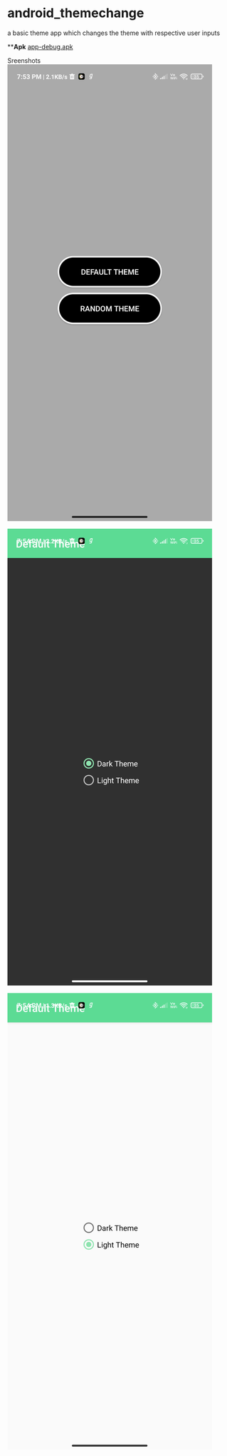 # android_themechange
a basic theme app which changes the theme with respective user inputs

******Apk****
[app-debug.apk](src/app-debug.apk?raw=true)


Sreenshots
![](src/Screenshot_2021-05-05-19-53-54-907_com.shubham.themechanger.jpg)


![](src/Screenshot_2021-05-05-19-54-05-526_com.shubham.themechanger.jpg) 


![](src/Screenshot_2021-05-05-19-54-10-359_com.shubham.themechanger.jpg)
